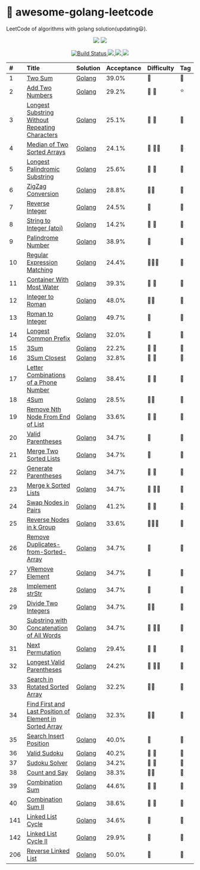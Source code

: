 # 📝 awesome-golang-leetcode

LeetCode of algorithms with golang solution(updating:smiley:).

<p align="center">
    <img src="https://github.com/kylesliu/awesome-golang-leetcode/blob/master/assets/images/Go-Logo_Aqua.png">
    <img src="https://github.com/kylesliu/awesome-golang-leetcode/blob/master/assets/images/leetcode.png">
</p>

<p align="center">
    <a href="https://www.travis-ci.org/kylesliu/awesome-golang-leetcode">
        <img src="https://www.travis-ci.org/kylesliu/awesome-golang-leetcode.svg?branch=master" alt="Build Status">
    </a>
    <a href="https://codecov.io/gh/kylesliu/awesome-golang-leetcode">
        <img src="https://codecov.io/gh/kylesliu/awesome-golang-leetcode/branch/master/graph/badge.svg" />
    </a>
    <a href="https://goreportcard.com/report/github.com/kylesliu/awesome-golang-leetcode">
        <img src="https://goreportcard.com/badge/github.com/kylesliu/awesome-golang-leetcode" />
    </a>
    <a href="https://img.shields.io/github/license/kylesliu/awesome-golang-leetcode.svg">
        <img src="https://img.shields.io/github/license/kylesliu/awesome-golang-leetcode.svg" />
    </a>
    
    
</p>



| #    | Title            |   Solution     |   Acceptance   |    Difficulty  |  Tag          |
| :--- | :--------------- | :------------- | :------------- | :------------- | :------------- |
| 1    | [Two Sum][0001-url]  | [Golang][0001-golang] | 39.0%  |:purple_heart: |:eyes:|
| 2    | [Add Two Numbers][0002-url]  | [Golang][0002-golang] | 29.2%  |:purple_heart: :purple_heart: |:star:|
| 3    | [Longest Substring Without Repeating Characters][0003-url]  | [Golang][0003-golang] | 25.1%  |:purple_heart:  :purple_heart:|:eyes:|
| 4    | [Median of Two Sorted Arrays    ][0004-url]  | [Golang][0004-golang] | 24.1%  |:purple_heart: :purple_heart::purple_heart: |:eyes: |
| 5    | [Longest Palindromic Substring ][0005-url]  | [Golang][0005-golang] | 	25.6%  |:purple_heart: :purple_heart: |:eyes: |
| 6    | [ZigZag Conversion][0006-url]  | [Golang][0006-golang] |	28.8%  |:purple_heart::purple_heart: |:eyes: |
| 7    | [Reverse Integer][0007-url]  | [Golang][0007-golang] | 	24.5%  |:purple_heart: |:eyes: |
| 8    | [String to Integer (atoi)][0008-url]  | [Golang][0008-golang] | 	14.2%  |:purple_heart: :purple_heart: |:eyes: |
| 9    | [Palindrome Number][0009-url]  | [Golang][0009-golang] | 38.9%  |:purple_heart:  |:eyes: |
| 10   | [Regular Expression Matching][0010-url]  | [Golang][0010-golang]  | 24.4%  |:purple_heart::purple_heart::purple_heart:  | :eyes:|
| 11   | [Container With Most Water][0011-url]  | [Golang][0011-golang] | 	39.3%  |:purple_heart: :purple_heart:  |:eyes: |
| 12   | [Integer to Roman][0012-url]  | [Golang][0012-golang] | 48.0%  |:purple_heart::purple_heart:  |:eyes: |
| 13   | [Roman to Integer][0013-url]  | [Golang][0013-golang] | 49.7%  |:purple_heart:  | :eyes:|
| 14   | [Longest Common Prefix][0014-url]  | [Golang][0014-golang] | 	32.0%  |:purple_heart:  | :eyes:|
| 15   | [3Sum][0015-url]  | [Golang][0015-golang] | 22.2%  |:purple_heart: :purple_heart: |:eyes: |
| 16   | [3Sum Closest][0016-url]  | [Golang][0016-golang] | 32.8%  |:purple_heart:  :purple_heart:|:eyes: |
| 17   | [Letter Combinations of a Phone Number][0017-url]  | [Golang][0017-golang] | 38.4%  |:purple_heart: :purple_heart: |:eyes: |
| 18   | [4Sum][0018-url]  | [Golang][0018-golang] | 28.5% |:purple_heart::purple_heart:  |:eyes: |
| 19   | [Remove Nth Node From End of List][0018-url]  | [Golang][0019-golang] | 33.6% |:purple_heart: :purple_heart: | :eyes:|
| 20   | [Valid Parentheses ][0020-url]  | [Golang][0020-golang] | 34.7%  |:purple_heart: | :eyes:|
| 21   | [Merge Two Sorted Lists ][0021-url]  | [Golang][0021-golang] | 34.7%  |:purple_heart: | :eyes:|
| 22   | [Generate Parentheses ][0022-url]  | [Golang][0023-golang] | 34.7%  |:purple_heart: :purple_heart:| :eyes:|
| 23   | [Merge k Sorted Lists ][0023-url]  | [Golang][0023-golang] | 34.7%  |:purple_heart: :purple_heart::purple_heart:| :eyes:|
| 24   | [Swap Nodes in Pairs ][0024-url]  | [Golang][0024-golang] | 41.2%  |:purple_heart: :purple_heart: | :eyes:|
| 25   | [Reverse Nodes in k Group ][0020-url]  | [Golang][0025-golang] | 33.6%  |:purple_heart::purple_heart::purple_heart: | :eyes:|
| 26   | [Remove Duplicates-from-Sorted-Array][0026-url]  | [Golang][0026-golang] | 34.7%  |:purple_heart: | :eyes:|
| 27   | [VRemove Element ][0027-url]  | [Golang][0027-golang] | 34.7%  |:purple_heart: | :eyes:|
| 28   | [Implement strStr][0028-url]  | [Golang][0028-golang] | 34.7%  |:purple_heart: | :eyes:|
| 29   | [Divide Two Integers ][0029-url]  | [Golang][0029-golang] | 34.7%  |:purple_heart::purple_heart: | :eyes:|
| 30   | [Substring with Concatenation of All Words ][0030-url]  | [Golang][0030-golang] | 34.7%  |:purple_heart: :purple_heart::purple_heart:| :eyes:|
| 31   | [Next Permutation ][0031-url]  | [Golang][0031-golang] | 29.4%  |:purple_heart: :purple_heart:| :eyes:|
| 32   | [Longest Valid Parentheses ][0032-url]  | [Golang][0032-golang] | 	24.2%  |:purple_heart: :purple_heart::purple_heart:| :eyes:|
| 33   | [Search in Rotated Sorted Array ][0033-url]  | [Golang][0033-golang] | 32.2%  |:purple_heart::purple_heart: | :eyes:|
| 34   | [Find First and Last Position of Element in Sorted Array ][0034-url]  | [Golang][0034-golang] | 32.3% |:purple_heart::purple_heart: | :eyes:|
| 35   | [Search Insert Position][0035-url]  | [Golang][0035-golang] | 	40.0%  |:purple_heart: | :eyes:|
| 36   | [Valid Sudoku ][0036-url]  | [Golang][0036-golang] | 40.2%  |:purple_heart: :purple_heart:| :eyes:|
| 37   | [Sudoku Solver  ][0037-url]  | [Golang][0037-golang] | 34.2%  |:purple_heart: :purple_heart:| :eyes:|
| 38   | [Count and Say][0038-url]  | [Golang][0038-golang] | 38.3%  |:purple_heart::purple_heart: | :eyes:|
| 39   | [Combination Sum ][0039-url]  | [Golang][0039-golang] | 44.6% |:purple_heart: :purple_heart:| :eyes:|
| 40   | [Combination Sum II ][0040-url]  | [Golang][0040-golang] | 38.6%  |:purple_heart: :purple_heart:| :eyes:|
| 141  | [Linked List Cycle ][0141-url]  | [Golang][0141-golang] | 34.6%  |:purple_heart: | :eyes:|
| 142  | [Linked List Cycle II ][0142-url]  | [Golang][0142-golang] | 	29.9% |:purple_heart: | :eyes:|
| 206  | [Reverse Linked List ][0206-url]  | [Golang][0206-golang] | 50.0%  |:purple_heart: | :eyes:|



[src]: https://github.com/kylesliu/awesome-golang-leetcode
[companies]: https://github.com/kylesliu/awesome-golang-leetcode/blob/master/Companies.md

[0001-url]: https://leetcode.com/problems/two-sum
[0001-golang]: https://github.com/kylesliu/awesome-golang-leetcode/tree/master/src/0001.Two-Sum

[0002-url]: https://leetcode.com/problems/add-two-numbers
[0002-golang]: https://github.com/kylesliu/awesome-golang-leetcode/tree/master/src/0002.Add-Two-Numbers

[0003-url]: https://leetcode.com/problems/longest-substring-without-repeating-characters
[0003-golang]: https://github.com/kylesliu/awesome-golang-leetcode/tree/master/src/0003.Longest-Substring-Without-Repeating-Characters

[0004-url]: https://leetcode.com/problems/median-of-two-sorted-arrays
[0004-golang]: https://github.com/kylesliu/awesome-golang-leetcode/tree/master/src/0001.Two-Sum

[0005-url]: https://leetcode.com/problems/longest-palindromic-substring
[0005-golang]: https://github.com/kylesliu/awesome-golang-leetcode/tree/master/src/0005.Longest-Palindromic-Substring

[0006-url]: https://leetcode.com/problems/zigzag-conversion
[0006-golang]: https://github.com/kylesliu/awesome-golang-leetcode/tree/master/src/0006.ZigZag-Conversion

[0007-url]: https://leetcode.com/problems/reverse-integer
[0007-golang]: https://github.com/kylesliu/awesome-golang-leetcode/tree/master/src/0007.Reverse-Integer

[0008-url]: https://leetcode.com/problems/string-to-integer-atoi
[0008-golang]: https://github.com/kylesliu/awesome-golang-leetcode/tree/master/src/0008.String-to-Integer-atoi

[0009-url]: https://leetcode.com/problems/palindrome-number
[0009-golang]: https://github.com/kylesliu/awesome-golang-leetcode/tree/master/src/0009.Palindrome-Number

[0010-url]: https://leetcode.com/problems/regular-expression-matching
[0010-golang]: https://github.com/kylesliu/awesome-golang-leetcode/tree/master/src/0010.Regular-Expression-Matching

[0011-url]: https://leetcode.com/problems/container-with-most-water
[0011-golang]: https://github.com/kylesliu/awesome-golang-leetcode/tree/master/src/0011.Container-With-Most-Water

[0012-url]: https://leetcode.com/problems/integer-to-roman
[0012-golang]: https://github.com/kylesliu/awesome-golang-leetcode/tree/master/src/0012.Integer-to-Roman

[0013-url]: https://leetcode.com/problems/roman-to-integer
[0013-golang]: https://github.com/kylesliu/awesome-golang-leetcode/tree/master/src/0013.Roman-to-Integer

[0014-url]: https://leetcode.com/problems/longest-common-prefix
[0014-golang]: https://github.com/kylesliu/awesome-golang-leetcode/tree/master/src/0014.Longest-Common-Prefix

[0015-url]: https://leetcode.com/problems/3sum
[0015-golang]: https://github.com/kylesliu/awesome-golang-leetcode/tree/master/src/0015.3Sum

[0016-url]: https://leetcode.com/problems/3sum-closest
[0016-golang]: https://github.com/kylesliu/awesome-golang-leetcode/tree/master/src/0016.3Sum-Closest

[0017-url]: https://leetcode.com/problems/letter-combinations-of-a-phone-number
[0017-golang]: https://github.com/kylesliu/awesome-golang-leetcode/tree/master/src/0017.Letter-Combinations-of-a-Phone-Number

[0018-url]: https://leetcode.com/problems/4sum
[0018-golang]: https://github.com/kylesliu/awesome-golang-leetcode/tree/master/src/0018.4Sum

[0019-url]: https://leetcode.com/problems/remove-nth-node-from-end-of-list
[0019-golang]: https://github.com/kylesliu/awesome-golang-leetcode/tree/master/src/0019.Remove-Nth-Node-From-End-of-List

[0020-url]: https://leetcode.com/problems/valid-parentheses
[0020-golang]: https://github.com/kylesliu/awesome-golang-leetcode/tree/master/src/0020.Valid-Parentheses

[0021-url]: https://leetcode.com/problems/merge-two-sorted-lists/description/
[0021-golang]: https://github.com/kylesliu/awesome-golang-leetcode/tree/master/src/0021.Merge-Two-Sorted-Lists

[0022-url]: https://leetcode.com/problems/generate-parentheses/description/
[0022-golang]: https://github.com/kylesliu/awesome-golang-leetcode/tree/master/src/0022.Generate-Parentheses

[0023-url]: https://leetcode.com/problems/merge-k-sorted-lists/description/
[0023-golang]: https://github.com/kylesliu/awesome-golang-leetcode/tree/master/src/0023.Merge-k-Sorted-Lists

[0024-url]: https://leetcode.com/problems/swap-nodes-in-pairs/description/
[0024-golang]: https://github.com/kylesliu/awesome-golang-leetcode/tree/master/src/0024.Swap-Nodes-in-Pairs

[0025-url]: https://leetcode.com/problems/reverse-nodes-in-k-group/
[0025-golang]: https://github.com/kylesliu/awesome-golang-leetcode/tree/master/src/0025.Reverse-Nodes-in-k-Group

[0026-url]: https://leetcode.com/problems/remove-duplicates-from-sorted-array/description/
[0026-golang]: https://github.com/kylesliu/awesome-golang-leetcode/tree/master/src/0026.Remove-Duplicates-from-Sorted-Array

[0027-url]: https://leetcode.com/problems/remove-element/description/
[0027-golang]: https://github.com/kylesliu/awesome-golang-leetcode/tree/master/src/0027.Remove-Element

[0028-url]: https://leetcode.com/problems/implement-strstr/description/
[0028-golang]: https://github.com/kylesliu/awesome-golang-leetcode/tree/master/src/0028.Implement-strStr

[0029-url]: https://leetcode.com/problems/divide-two-integers/description/
[0029-golang]: https://github.com/kylesliu/awesome-golang-leetcode/tree/master/src/0029.Divide-Two-Integers

[0030-url]: https://leetcode.com/problems/substring-with-concatenation-of-all-words/description/
[0030-golang]: https://github.com/kylesliu/awesome-golang-leetcode/tree/master/src/0030.Substring-with-Concatenation-of-All-Words

[0031-url]: https://leetcode.com/problems/next-permutation
[0031-golang]: https://github.com/kylesliu/awesome-golang-leetcode/tree/master/src/0031.Next-Permutation

[0032-url]: https://leetcode.com/problems/longest-valid-parentheses
[0032-golang]: https://github.com/kylesliu/awesome-golang-leetcode/tree/master/src/0032.Longest-Valid-Parentheses

[0033-url]: https://leetcode.com/problems/search-in-rotated-sorted-array
[0033-golang]: https://github.com/kylesliu/awesome-golang-leetcode/tree/master/src/0033.Search-in-Rotated-Sorted-Array

[0034-url]: https://leetcode.com/problems/find-first-and-last-position-of-element-in-sorted-array
[0034-golang]: https://github.com/kylesliu/awesome-golang-leetcode/tree/master/src/0034.Find-First-and-Last-Position-of-Element-in-Sorted-Array

[0035-url]: https://leetcode.com/problems/search-insert-position
[0035-golang]: https://github.com/kylesliu/awesome-golang-leetcode/tree/master/src/0035.Search-Insert-Position

[0036-url]: https://leetcode.com/problems/valid-sudoku
[0036-golang]: https://github.com/kylesliu/awesome-golang-leetcode/tree/master/src/0036.Valid-Sudoku

[0037-url]: https://leetcode.com/problems/sudoku-solver
[0037-golang]: https://github.com/kylesliu/awesome-golang-leetcode/tree/master/src/0037.Sudoku-Solver

[0038-url]: https://leetcode.com/problems/count-and-say
[0038-golang]: https://github.com/kylesliu/awesome-golang-leetcode/tree/master/src/0038.Count-and-Say

[0039-url]: https://leetcode.com/problems/combination-sum
[0039-golang]: https://github.com/kylesliu/awesome-golang-leetcode/tree/master/src/0039.Combination-Sum

[0040-url]: https://leetcode.com/problems/combination-sum-ii
[0040-golang]: https://github.com/kylesliu/awesome-golang-leetcode/tree/master/src/0040.Combination-Sum-II

[0141-url]: https://leetcode.com/problems/linked-list-cycle/
[0141-golang]: https://github.com/kylesliu/awesome-golang-leetcode/tree/master/src/0141.Linked-List-Cycle

[0142-url]: https://leetcode.com/problems/linked-list-cycle-ii/
[0142-golang]: https://github.com/kylesliu/awesome-golang-leetcode/tree/master/src/0142.Linked-List-Cycle-II

[0206-url]: https://leetcode.com/problems/reverse-linked-list/
[0206-golang]: https://github.com/kylesliu/awesome-golang-leetcode/tree/master/src/0206.Reverse-Linked-List

